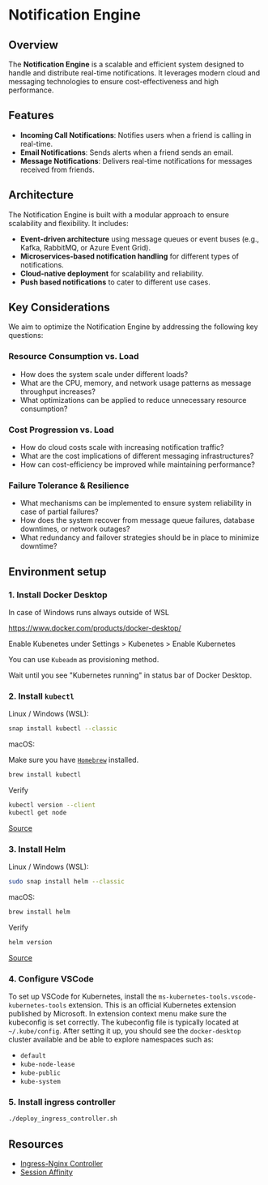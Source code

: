 # Notification Engine

## Overview

The **Notification Engine** is a scalable and efficient system designed to handle and distribute real-time notifications. It leverages modern cloud and messaging technologies to ensure cost-effectiveness and high performance.

## Features

- **Incoming Call Notifications**: Notifies users when a friend is calling in real-time.
- **Email Notifications**: Sends alerts when a friend sends an email.
- **Message Notifications**: Delivers real-time notifications for messages received from friends.

## Architecture

The Notification Engine is built with a modular approach to ensure scalability and flexibility. It includes:
- **Event-driven architecture** using message queues or event buses (e.g., Kafka, RabbitMQ, or Azure Event Grid).
- **Microservices-based notification handling** for different types of notifications.
- **Cloud-native deployment** for scalability and reliability.
- **Push based notifications** to cater to different use cases.

## Key Considerations
We aim to optimize the Notification Engine by addressing the following key questions:

### Resource Consumption vs. Load
- How does the system scale under different loads?
- What are the CPU, memory, and network usage patterns as message throughput increases?
- What optimizations can be applied to reduce unnecessary resource consumption?
  
### Cost Progression vs. Load
- How do cloud costs scale with increasing notification traffic?
- What are the cost implications of different messaging infrastructures?
- How can cost-efficiency be improved while maintaining performance?
  
### Failure Tolerance & Resilience
- What mechanisms can be implemented to ensure system reliability in case of partial failures?
- How does the system recover from message queue failures, database downtimes, or network outages?
- What redundancy and failover strategies should be in place to minimize downtime?

## Environment setup

### 1. Install Docker Desktop

In case of Windows runs always outside of WSL

https://www.docker.com/products/docker-desktop/

Enable Kubenetes under Settings > Kubenetes > Enable Kubernetes

You can use `Kubeadm` as provisioning method.

Wait until you see "Kubernetes running" in status bar of Docker Desktop.

### 2. Install `kubectl`

Linux / Windows (WSL):

```bash
snap install kubectl --classic
```

macOS:

Make sure you have [`Homebrew`](https://brew.sh/) installed.

```bash
brew install kubectl
```

Verify

```bash
kubectl version --client
kubectl get node
```

[Source](https://kubernetes.io/docs/tasks/tools/#kubectl)

### 3. Install Helm

Linux / Windows (WSL):

```bash
sudo snap install helm --classic
```

macOS:

```bash
brew install helm
```

Verify

```bash
helm version
```

[Source](https://helm.sh/docs/intro/install/)

### 4. Configure VSCode

To set up VSCode for Kubernetes, install the `ms-kubernetes-tools.vscode-kubernetes-tools` extension.
This is an official Kubernetes extension published by Microsoft.
In extension context menu make sure the kubeconfig is set correctly.
The kubeconfig file is typically located at `~/.kube/config`.
After setting it up, you should see the `docker-desktop` cluster available and be able to explore namespaces such as:
- `default`
- `kube-node-lease`
- `kube-public`
- `kube-system`

### 5. Install ingress controller

```bash
./deploy_ingress_controller.sh
```

## Resources

- [Ingress-Nginx Controller](https://kubernetes.github.io/ingress-nginx/)
- [Session Affinity](https://kubernetes.github.io/ingress-nginx/user-guide/nginx-configuration/annotations/#session-affinity)
